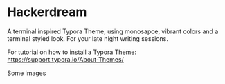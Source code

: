 # Hackerdream
A terminal inspired Typora Theme, using monosapce, vibrant colors and a terminal styled look. For your late night writing sessions.

For tutorial on how to install a Typora Theme:
https://support.typora.io/About-Themes/

Some images
